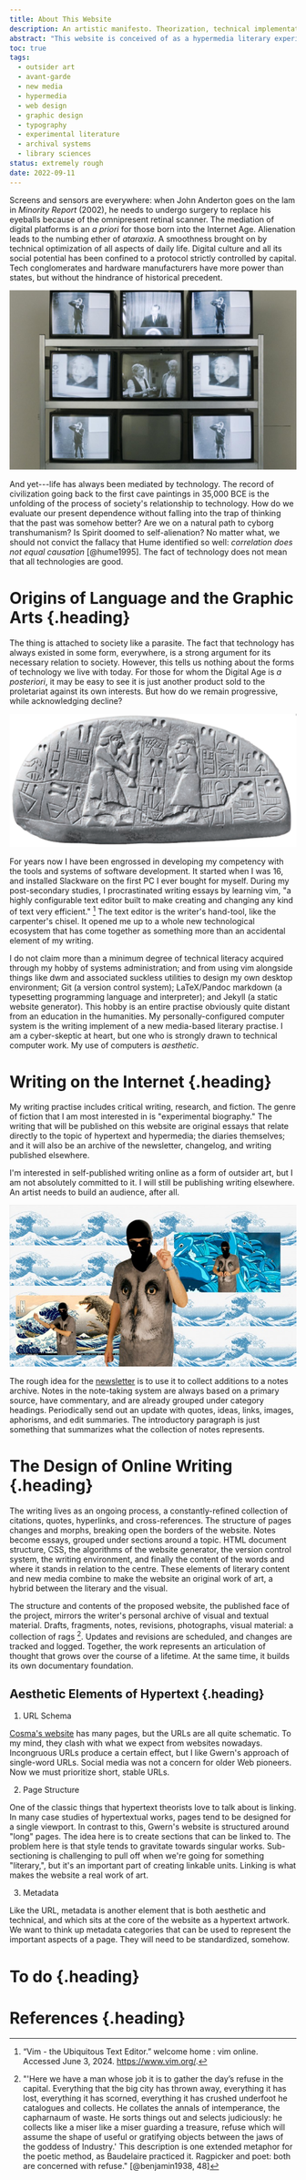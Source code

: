 ```yaml
---
title: About This Website
description: An artistic manifesto. Theorization, technical implementation, and road-mapping. 
abstract: "This website is conceived of as a hypermedia literary experiment. It begins with my writing environment and its technical implementation; it includes the design and architecture of this website; and finally, the *website-as-a-work-of-art* involves literary forms that are themselves experimental. This page is 'meta-fictional' in the sense that it covers the technical and theoretical background informing the project. It also treats the political issues that motivate my interest in hypermedia and digital culture. Some of the relevant topics include: the avant-garde, outsider culture, and institutional critique. The ultimate objective of this website is to combine interface design, web design, and literary form to create a new kind of book, at once memoir and socially-committed cultural critique."
toc: true
tags:
  - outsider art
  - avant-garde
  - new media
  - hypermedia
  - web design
  - graphic design
  - typography
  - experimental literature
  - archival systems
  - library sciences
status: extremely rough
date: 2022-09-11
---
```


Screens and sensors are everywhere: when John Anderton goes on the lam in *Minority Report* (2002), he needs to undergo surgery to replace his eyeballs because of the omnipresent retinal scanner. The mediation of digital platforms is an *a priori* for those born into the Internet Age. Alienation leads to the numbing ether of *ataraxia*. A smoothness brought on by technical optimization of all aspects of daily life. Digital culture and all its social potential has been confined to a protocol strictly controlled by capital. Tech conglomerates and hardware manufacturers have more power than states, but without the hindrance of historical precedent.

![Wipe Cycle](/assets/images/wipe_cycle.jpg)

And yet---life has always been mediated by technology. The record of civilization going back to the first cave paintings in 35,000 BCE is the unfolding of the process of society's relationship to technology. How do we evaluate our present dependence without falling into the trap of thinking that the past was somehow better? Are we on a natural path to cyborg transhumanism? Is Spirit doomed to self-alienation? No matter what, we should not convict the fallacy that Hume identified so well: *correlation does not equal causation* [@hume1995]. The fact of technology does not mean that all technologies are good.

# Origins of Language and the Graphic Arts {.heading}

The thing is attached to society like a parasite. The fact that technology has always existed in some form, everywhere, is a strong argument for its necessary relation to society. However, this tells us nothing about the forms of technology we live with today. For those for whom the Digital Age is *a posteriori*, it may be easy to see it is just another product sold to the proletariat against its own interests. But how do we remain progressive, while acknowledging decline?

!["Cave paintings are the origin of graphic design. They represent a "technology" in the sense that they are accomplished by means of a tool to join two separate things. Tablets are especially important in the history of art-as-technology, in my view, because they represent the invention of a new medium of art through the synthesis of two previously separate entities" [@meggs2012, 11].](/assets/images/blau.png)

For years now I have been engrossed in developing my competency with the tools and systems of software development. It started when I was 16, and installed Slackware on the first PC I ever bought for myself. During my post-secondary studies, I procrastinated writing essays by learning vim, "a highly configurable text editor built to make creating and changing any kind of text very efficient." [^1] The text editor is the writer's hand-tool, like the carpenter's chisel. It opened me up to a whole new technological ecosystem that has come together as something more than an accidental element of my writing.

I do not claim more than a minimum degree of technical literacy acquired through my hobby of systems administration; and from using vim alongside things like dwm and associated suckless utilities to design my own desktop environment; Git (a version control system); LaTeX/Pandoc markdown (a typesetting programming language and interpreter); and Jekyll (a static website generator). This hobby is an entire practise obviously quite distant from an education in the humanities. My personally-configured computer system is the writing implement of a new media-based literary practise. I am a cyber-skeptic at heart, but one who is strongly drawn to technical computer work. My use of computers is *aesthetic*.

[^1]: “Vim - the Ubiquitous Text Editor.” welcome home : vim online. Accessed June 3, 2024. https://www.vim.org/.

# Writing on the Internet {.heading}

My writing practise includes critical writing, research, and fiction. The genre of fiction that I am most interested in is "experimental biography." The writing that will be published on this website are original essays that relate directly to the topic of hypertext and hypermedia; the diaries themselves; and it will also be an archive of the newsletter, changelog, and writing published elsewhere.

I'm interested in self-published writing online as a form of outsider art, but I am not absolutely committed to it. I will still be publishing writing elsewhere. An artist needs to build an audience, after all.

![Abolish the Internet!](/assets/images/steyerl2.jpg)

The rough idea for the [newsletter](/news) is to use it to collect additions to a notes archive. Notes in the note-taking system are always based on a primary source, have commentary, and are already grouped under category headings. Periodically send out an update with quotes, ideas, links, images, aphorisms, and edit summaries. The introductory paragraph is just something that summarizes what the collection of notes represents.

# The Design of Online Writing {.heading}

The writing lives as an ongoing process, a constantly-refined collection of citations, quotes, hyperlinks, and cross-references. The structure of pages changes and morphs, breaking open the borders of the website. Notes become essays, grouped under sections around a topic. HTML document structure, CSS, the algorithms of the website generator, the version control system, the writing environment, and finally the content of the words and where it stands in relation to the centre. These elements of literary content and new media combine to make the website an original work of art, a hybrid between the literary and the visual.

The structure and contents of the proposed website, the published face of the project, mirrors the writer's personal archive of visual and textual material. Drafts, fragments, notes, revisions, photographs, visual material: a collection of rags [^2]. Updates and revisions are scheduled, and changes are tracked and logged. Together, the work represents an articulation of thought that grows over the course of a lifetime. At the same time, it builds its own documentary foundation.

[^2]: "'Here we have a man whose job it is to gather the day’s refuse in the capital. Everything that the big city has thrown away, everything it has lost, everything it has scorned, everything it has crushed underfoot he catalogues and collects. He collates the annals of intemperance, the capharnaum of waste. He sorts things out and selects judiciously: he collects like a miser like a miser guarding a treasure, refuse which will assume the shape of useful or gratifying objects between the jaws of the goddess of Industry.' This description is one extended metaphor for the poetic method, as Baudelaire practiced it. Ragpicker and poet: both are concerned with refuse." [@benjamin1938, 48]

## Aesthetic Elements of Hypertext {.heading}

1. URL Schema

[Cosma's website](http://bactra.org/) has many pages, but the URLs are all quite schematic. To my mind, they clash with what we expect from websites nowadays. Incongruous URLs produce a certain effect, but I like Gwern's approach of single-word URLs. Social media was not a concern for older Web pioneers. Now we must prioritize short, stable URLs.

2. Page Structure

One of the classic things that hypertext theorists love to talk about is linking. In many case studies of hypertextual works, pages tend to be designed for a single viewport. In contrast to this, Gwern's website is structured around "long" pages. The idea here is to create sections that can be linked to. The problem here is that style tends to gravitate towards singular works. Sub-sectioning is challenging to pull off when we're going for something "literary,", but it's an important part of creating linkable units. Linking is what makes the website a real work of art.

3. Metadata

Like the URL, metadata is another element that is both aesthetic and technical, and which sits at the core of the website as a hypertext artwork. We want to think up metadata categories that can be used to represent the important aspects of a page. They will need to be standardized, somehow.

# To do {.heading}

# References {.heading}
